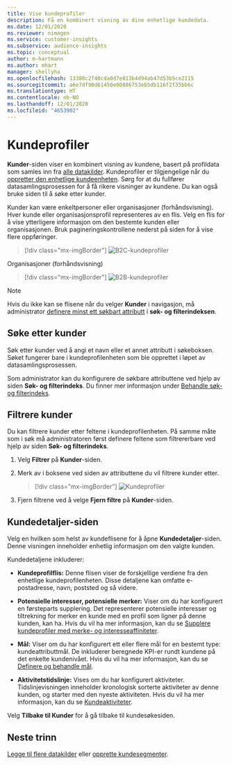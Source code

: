 ```yaml
---
title: Vise kundeprofiler
description: Få en kombinert visning av dine enhetlige kundedata.
ms.date: 12/01/2020
ms.reviewer: nimagen
ms.service: customer-insights
ms.subservice: audience-insights
ms.topic: conceptual
author: m-hartmann
ms.author: mhart
manager: shellyha
ms.openlocfilehash: 13308c2f40cda0d7e813b4d94ab47d53b5ce2115
ms.sourcegitcommit: a6e7df90d61450e00886753eb5db116f2f35bb6c
ms.translationtype: HT
ms.contentlocale: nb-NO
ms.lasthandoff: 12/01/2020
ms.locfileid: "4653902"
---
```

# <a name="customer-profiles"></a>Kundeprofiler

**Kunder**-siden viser en kombinert visning av kundene, basert på profildata som samles inn fra [alle datakilder](data-sources.md). Kundeprofiler er tilgjengelige når du [oppretter den enhetlige kundeenheten](data-unification.md). Sørg for at du fullfører datasamlingsprosessen for å få rikere visninger av kundene. Du kan også bruke siden til å søke etter kunder.

Kunder kan være enkeltpersoner eller organisasjoner (forhåndsvisning). Hver kunde eller organisasjonsprofil representeres av en flis. Velg en flis for å vise ytterligere informasjon om den bestemte kunden eller organisasjonen. Bruk pagineringskontrollene nederst på siden for å vise flere oppføringer.

> [!div class="mx-imgBorder"] 
> ![B2C-kundeprofiler](media/profiles-customers.png "B2C-kundeprofiler")

Organisasjoner (forhåndsvisning)
> [!div class="mx-imgBorder"] 
> ![B2B-kundeprofiler](media/profile-customers-b2b.png "B2B-kundeprofiler")

> [!NOTE]
> Hvis du ikke kan se flisene når du velger **Kunder** i navigasjon, må administrator [definere minst ett søkbart attributt](search-filter-index.md) i **søk- og filterindeksen**.

## <a name="search-for-customers"></a>Søke etter kunder

Søk etter kunder ved å angi et navn eller et annet attributt i søkeboksen. Søket fungerer bare i kundeprofilenheten som ble opprettet i løpet av datasamlingsprosessen.

Som administrator kan du konfigurere de søkbare attributtene ved hjelp av siden **Søk- og filterindeks**. Du finner mer informasjon under [Behandle søk- og filterindeks](search-filter-index.md).

## <a name="filter-customers"></a>Filtrere kunder

Du kan filtrere kunder etter feltene i kundeprofilenheten. På samme måte som i søk må administratoren først definere feltene som filtrererbare ved hjelp av siden **Søk- og filterindeks**.

1. Velg **Filtrer** på **Kunder**-siden.

2. Merk av i boksene ved siden av attributtene du vil filtrere kunder etter.

   > [!div class="mx-imgBorder"] 
   > ![Kundeprofiler](media/profiles-customers3.png "Kundeprofiler")

3. Fjern filtrene ved å velge **Fjern filtre** på **Kunder**-siden.

##  <a name="customer-details-page"></a>Kundedetaljer-siden

Velg en hvilken som helst av kundeflisene for å åpne **Kundedetaljer**-siden. Denne visningen inneholder enhetlig informasjon om den valgte kunden.

Kundedetaljene inkluderer:

-   **Kundeprofilflis:** Denne flisen viser de forskjellige verdiene fra den enhetlige kundeprofilenheten. Disse detaljene kan omfatte e-postadresse, navn, poststed og så videre. 

-   **Potensielle interesser, potensielle merker:** Viser om du har konfigurert en førsteparts supplering. Det representerer potensielle interesser og tiltrekning for merker en kunde med en profil som ligner på denne kunden, kan ha. Hvis du vil ha mer informasjon, kan du se [Supplere kundeprofiler med merke- og interesseaffiniteter](enrichment-microsoft-graph.md).

-   **Mål:** Viser om du har konfigurert ett eller flere mål for en bestemt type: kundeattributtmål. De inkluderer beregnede KPI-er rundt kundene på det enkelte kundenivået. Hvis du vil ha mer informasjon, kan du se [Definere og behandle mål](measures.md).

-   **Aktivitetstidslinje:** Vises om du har konfigurert aktiviteter. Tidslinjevisningen inneholder kronologisk sorterte aktiviteter av denne kunden, og starter med den nyeste aktiviteten. Hvis du vil ha mer informasjon, kan du se [Kundeaktiviteter](activities.md).

Velg **Tilbake til Kunder** for å gå tilbake til kundesøkesiden.

## <a name="next-steps"></a>Neste trinn

[Legge til flere datakilder](data-sources.md) eller [opprette kundesegmenter](segments.md).
